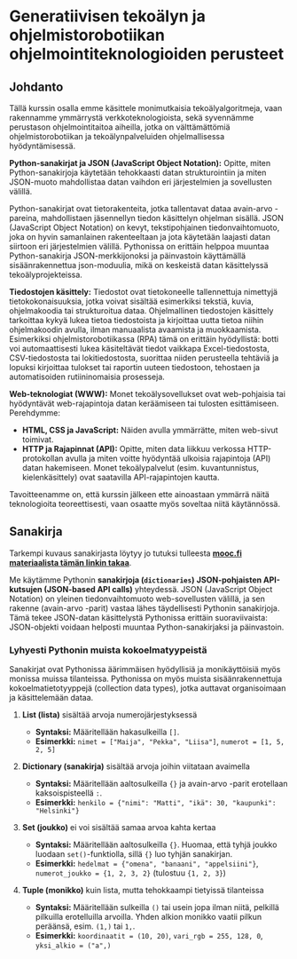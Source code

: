 # Generatiivisen tekoälyn ja ohjelmistorobotiikan ohjelmointiteknologioiden perusteet

## Johdanto

Tällä kurssin osalla emme käsittele monimutkaisia tekoälyalgoritmeja, vaan rakennamme ymmärrystä verkkoteknologioista, sekä syvennämme perustason ohjelmointitaitoa aiheilla, jotka on välttämättömiä ohjelmistorobotiikan ja tekoälynpalveluiden ohjelmallisessa hyödyntämisessä.


**Python-sanakirjat ja JSON (JavaScript Object Notation):**
Opitte, miten Python-sanakirjoja käytetään tehokkaasti datan strukturointiin ja miten JSON-muoto mahdollistaa datan vaihdon eri järjestelmien ja sovellusten välillä.

Python-sanakirjat ovat tietorakenteita, jotka tallentavat dataa avain-arvo -pareina, mahdollistaen jäsennellyn tiedon käsittelyn ohjelman sisällä. JSON (JavaScript Object Notation) on kevyt, tekstipohjainen tiedonvaihtomuoto, joka on hyvin samanlainen rakenteeltaan ja jota käytetään laajasti datan siirtoon eri järjestelmien välillä. Pythonissa on erittäin helppoa muuntaa Python-sanakirja JSON-merkkijonoksi ja päinvastoin käyttämällä sisäänrakennettua json-moduulia, mikä on keskeistä datan käsittelyssä tekoälyprojekteissa.

**Tiedostojen käsittely:**
Tiedostot ovat tietokoneelle tallennettuja nimettyjä tietokokonaisuuksia, jotka voivat sisältää esimerkiksi tekstiä, kuvia, ohjelmakoodia tai strukturoitua dataa. Ohjelmallinen tiedostojen käsittely tarkoittaa kykyä lukea tietoa tiedostoista ja kirjoittaa uutta tietoa niihin ohjelmakoodin avulla, ilman manuaalista avaamista ja muokkaamista. Esimerkiksi ohjelmistorobotiikassa (RPA) tämä on erittäin hyödyllistä: botti voi automaattisesti lukea käsiteltävät tiedot vaikkapa Excel-tiedostosta, CSV-tiedostosta tai lokitiedostosta, suorittaa niiden perusteella tehtäviä ja lopuksi kirjoittaa tulokset tai raportin uuteen tiedostoon, tehostaen ja automatisoiden rutiininomaisia prosesseja.

**Web-teknologiat (WWW):**
Monet tekoälysovellukset ovat web-pohjaisia tai hyödyntävät web-rajapintoja datan keräämiseen tai tulosten esittämiseen. Perehdymme:
*   **HTML, CSS ja JavaScript:** Näiden avulla ymmärrätte, miten web-sivut toimivat.
 *   **HTTP ja Rajapinnat (API):** Opitte, miten data liikkuu verkossa HTTP-protokollan avulla ja miten voitte hyödyntää ulkoisia rajapintoja (API) datan hakemiseen. Monet tekoälypalvelut (esim. kuvantunnistus, kielenkäsittely) ovat saatavilla API-rajapintojen kautta.

Tavoitteenamme on, että kurssin jälkeen ette ainoastaan ymmärrä näitä teknologioita teoreettisesti, vaan osaatte myös soveltaa niitä käytännössä.

## Sanakirja

Tarkempi kuvaus sanakirjasta löytyy jo tutuksi tulleesta **[mooc.fi materiaalista tämän linkin takaa](https://ohjelmointi-25.mooc.fi/osa-5/3-dictionary)**.

Me käytämme Pythonin **sanakirjoja (`dictionaries`)** **JSON-pohjaisten API-kutsujen (JSON-based API calls)** yhteydessä. JSON (JavaScript Object Notation) on yleinen tiedonvaihtomuoto web-sovellusten välillä, ja sen rakenne (avain-arvo -parit) vastaa lähes täydellisesti Pythonin sanakirjoja. Tämä tekee JSON-datan käsittelystä Pythonissa erittäin suoraviivaista: JSON-objekti voidaan helposti muuntaa Python-sanakirjaksi ja päinvastoin.

### Lyhyesti Pythonin muista kokoelmatyypeistä

Sanakirjat ovat Pythonissa äärimmäisen hyödyllisiä ja monikäyttöisiä myös monissa muissa tilanteissa. Pythonissa on myös muista sisäänrakennettuja kokoelmatietotyyppejä (collection data types), jotka auttavat organisoimaan ja käsittelemään dataa.

1.  **List (lista)** sisältää arvoja numerojärjestyksessä
    *   **Syntaksi:** Määritellään hakasulkeilla `[]`.
    *   **Esimerkki:** `nimet = ["Maija", "Pekka", "Liisa"]`, `numerot = [1, 5, 2, 5]`

2.  **Dictionary (sanakirja)** sisältää arvoja joihin viitataan avaimella
    *   **Syntaksi:** Määritellään aaltosulkeilla `{}` ja avain-arvo -parit erotellaan kaksoispisteellä `:`.
    *   **Esimerkki:** `henkilo = {"nimi": "Matti", "ikä": 30, "kaupunki": "Helsinki"}`

3.  **Set (joukko)** ei voi sisältää samaa arvoa kahta kertaa
    *   **Syntaksi:** Määritellään aaltosulkeilla `{}`. Huomaa, että tyhjä joukko luodaan `set()`-funktiolla, sillä `{}` luo tyhjän sanakirjan.
    *   **Esimerkki:** `hedelmat = {"omena", "banaani", "appelsiini"}`, `numerot_joukko = {1, 2, 3, 2}` (tulostuu `{1, 2, 3}`)

4.  **Tuple (monikko)** kuin lista, mutta tehokkaampi tietyissä tilanteissa
    *   **Syntaksi:** Määritellään sulkeilla `()` tai usein jopa ilman niitä, pelkillä pilkuilla erotelluilla arvoilla. Yhden alkion monikko vaatii pilkun peräänsä, esim. `(1,)` tai `1,`.
    *   **Esimerkki:** `koordinaatit = (10, 20)`, `vari_rgb = 255, 128, 0`, `yksi_alkio = ("a",)`
